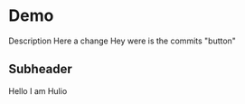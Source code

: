 # Demo 


Description
Here  a change
Hey were is the commits "button"

## Subheader 
Hello I am Hulio
